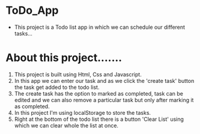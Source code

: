 # ToDo_App

- This project is a Todo list app in which we can schedule our different tasks...

# About this project.......

1. This project is built using Html, Css and Javascript.
2. In this app we can enter our task and as we click the 'create task' button the task get added to the todo list.
3. The create task has the option to marked as completed, task can be edited and we can also remove a particular task but only after marking it as completed.
4. In this project I'm using localStorage to store the tasks.
5. Right at the bottom of the todo list there is a button 'Clear List' using which we can clear whole the list at once.
